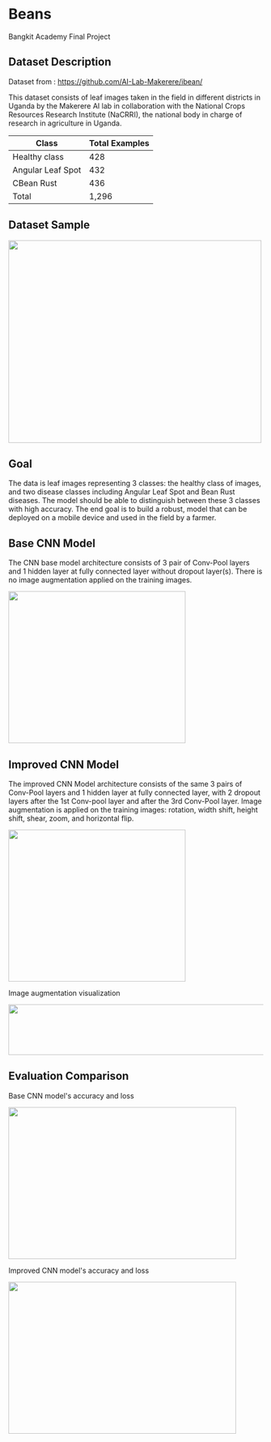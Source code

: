 # Beans

Bangkit Academy Final Project

## Dataset Description

Dataset from : https://github.com/AI-Lab-Makerere/ibean/

This dataset consists of leaf images taken in the field in different districts in Uganda by the Makerere AI lab in collaboration with the National Crops Resources Research Institute (NaCRRI), the national body in charge of research in agriculture in Uganda.

| Class             | Total Examples|
| ----------------- | ------------- |
| Healthy class     | 428           |
| Angular Leaf Spot | 432           |
| CBean Rust        | 436           |
| Total             | 1,296         |

## Dataset Sample

<img src="https://i.ibb.co/ZL6mkpy/beans-0-1-0.png" width="500" height="400">

## Goal 

The data is leaf images representing 3 classes: the healthy class of images, and two disease classes including Angular Leaf Spot and Bean Rust diseases. The model should be able to distinguish between these 3 classes with high accuracy. The end goal is to build a robust, model that can be deployed on a mobile device and used in the field by a farmer.

## Base CNN Model

The CNN base model architecture consists of 3 pair of Conv-Pool layers and 1 hidden layer at fully connected layer without dropout layer(s). There is no image augmentation applied on the training images.

<img src="https://i.ibb.co/qjWW2xM/Screen-Shot-2020-05-25-at-23-11-21.png" width="350" height="300">

## Improved CNN Model

The improved CNN Model architecture consists of the same 3 pairs of Conv-Pool layers and 1 hidden layer at fully connected layer, with 2 dropout layers after the 1st Conv-pool layer and after the 3rd Conv-Pool layer. Image augmentation is applied on the training images: rotation, width shift, height shift, shear, zoom, and horizontal flip.

<img src="https://i.ibb.co/bWpkyYM/Screen-Shot-2020-05-25-at-23-24-08.png" width="350" height="300">

Image augmentation visualization

<img src="https://i.ibb.co/5r4Qnhg/imgaug.png" width="600" height="100">

## Evaluation Comparison

Base CNN model's accuracy and loss

<img src="https://i.ibb.co/5MhR7b3/Screen-Shot-2020-05-25-at-23-40-26-copy.png" width="450" height="300">

Improved CNN model's accuracy and loss

<img src="https://i.ibb.co/kgGr43N/Screen-Shot-2020-05-25-at-23-40-26.png" width="450" height="300">






